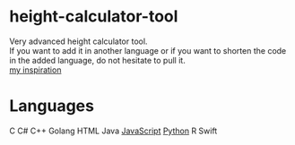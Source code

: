 # height-calculator-tool
Very advanced height calculator tool.  
If you want to add it in another language or if you want to shorten the code in the added language, do not hesitate to pull it.  
[my inspiration](https://www.reddit.com/r/ProgrammerHumor/comments/vlah6i/first_project_be_like/)

# Languages

C
C#
C++
Golang
HTML
Java
[JavaScript](https://github.com/EnesKeremAYDIN/height-calculator-tool/blob/main/app.js)
[Python](https://github.com/EnesKeremAYDIN/height-calculator-tool/blob/main/app.py)
R
Swift
